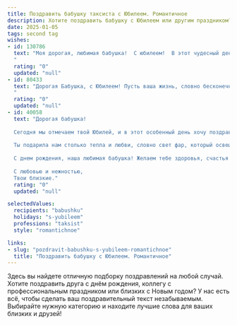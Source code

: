 ```yaml
---
title: Поздравить бабушку таксиста с Юбилеем. Романтичное
description: Хотите поздравить бабушку с Юбилеем или другим праздником? Наш ИИ создаст незабываемое поздравление, а вы обязательно выделитесь среди других.  
date: 2025-01-05
tags: second tag
wishes:
- id: 130786
  text: "Моя дорогая, любимая бабушка!  С юбилеем!  В этот чудесный день, когда звезды светят особенно ярко, а сердце переполняет нежность, я хочу сказать тебе спасибо за все твои годы, за твою безграничную любовь и заботу. Твоя жизнь, подобно долгому и интересному путешествию на такси по дорогам жизни, полна ярких впечатлений, счастливых моментов и добрых людей, которых ты встречала на своем пути.  Пусть же эта дорога впредь будет усыпана цветами, а каждый день  приносит радость и спокойствие.  Будь здорова, любима и счастлива!  Я бесконечно люблю тебя!
  "
  rating: "0"
  updated: "null"
- id: 80433
  text: "Дорогая Бабушка, с Юбилеем! Пусть ваша жизнь, словно бесконечная дорога, будет полна ярких моментов, красочных событий и приятных встреч. Желаю вам, чтобы каждый день был наполнен любовью, заботой близких и, конечно же, пассажирами, которые сделают ваши поездки ещё более по-настоящему приятными!
  "
  rating: "0"
  updated: "null"
- id: 40058
  text: "Дорогая бабушка!
  
  Сегодня мы отмечаем твой Юбилей, и в этот особенный день хочу поздравить тебя от всего сердца. Ты как будто таксист на жизненной дороге, мастерски управляющий своим маршрутами, ведя нас по извивающимся улочкам нашей судьбы. Твоя мудрость и терпение – истинные ориентиры в нашем мире.
  
  Ты подарила нам столько тепла и любви, словно свет фар, который освещает путь в ночи. Каждый твой совет – это как надежный навигатор, ведущий к важным жизненным целям. Мы ценим все моменты, проведенные с тобой, и восхищаемся твоей силой и энергией.
  
  С днем рождения, наша любимая бабушка! Желаем тебе здоровья, счастья и ярких впечатлений на каждом километре твоего пути. Пусть впереди будет только радость и светлые мгновения!
  
  С любовью и нежностью,
  Твои близкие."
  rating: "0"
  updated: "null"

selectedValues:
  recipients: "babushku"
  holidays: "s-yubileem"
  professions: "taksist"
  style: "romantichnoe"

links:
- slug: "pozdravit-babushku-s-yubileem-romantichnoe"
  title: "Поздравить бабушку с Юбилеем. Романтичное"
---
```


Здесь вы найдете отличную подборку поздравлений на любой случай.
Хотите поздравить друга с днём рождения, коллегу с профессиональным праздником или близких с Новым годом? У нас есть всё, чтобы сделать ваш поздравительный текст незабываемым. Выбирайте нужную категорию и находите лучшие слова для ваших близких и друзей!
